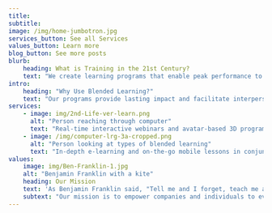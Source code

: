 ```yaml
---
title: 
subtitle: 
image: /img/home-jumbotron.jpg
services_button: See all Services
values_button: Learn more
blog_button: See more posts
blurb:
    heading: What is Training in the 21st Century?
    text: "We create learning programs that enable peak performance to achieve strategic organizational objectives. Our blended learning solutions include a wide variety of methods that maximize understanding, retention, and utilization of new information. We work with our clients to identify, develop and implement a mix of tools customized to fit their specific needs and systems."
intro:
    heading: "Why Use Blended Learning?"
    text: "Our programs provide lasting impact and facilitate interpersonal relationships without the cost and inconvenience of face-to-face trainings. With blends of learning methodologies, we create exciting, engaging, effective real-time and self-paced programs. Learn more on our Services page."
services:
    - image: img/2nd-Life-ver-learn.png
      alt: "Person reaching through computer"
      text: "Real-time interactive webinars and avatar-based 3D programs enable learners to interact and become involved in content-related activities and discussions, which broaden, deepen, and personalize the experience."
    - image: /img/computer-lrg-3a-cropped.png
      alt: "Person looking at types of blended learning"
      text: "In-depth e-learning and on-the-go mobile lessons in conjunction with ancillary handbooks, step-by-step guides, and access to additional relevant resources make our custom self-paced programs effective, engaging, and memorable."
values:
    image: img/Ben-Franklin-1.jpg
    alt: "Benjamin Franklin with a kite"
    heading: Our Mission
    text: 'As Benjamin Franklin said, "Tell me and I forget, teach me and I remember, involve me and I learn."'
    subtext: "Our mission is to empower companies and individuals to evolve in synchrony with a changing world."
---
```


